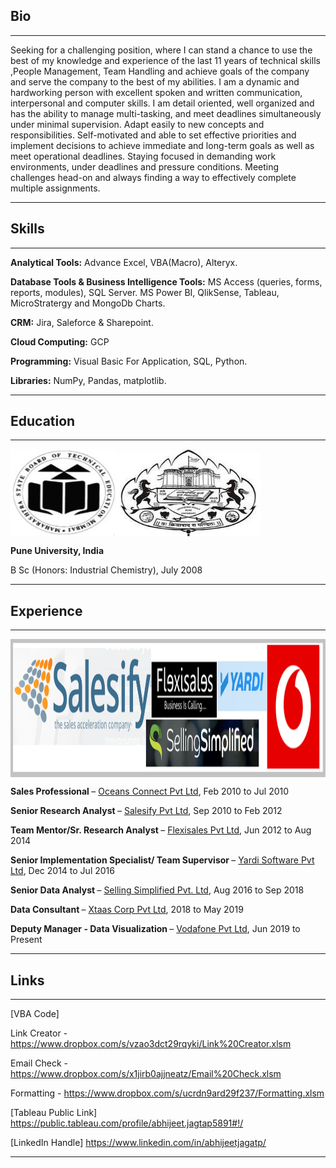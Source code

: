 ## Bio

---
Seeking for a challenging position, where I can stand a chance to use the best of my knowledge and experience of the last 11 years of technical skills ,People Management, Team Handling and achieve goals of the company and serve the company to the best of my abilities. I am a dynamic and hardworking person with excellent spoken and written communication, interpersonal and computer skills. I am detail oriented, well organized and has the ability to manage multi-tasking, and meet deadlines simultaneously under minimal supervision. Adapt easily to new concepts and responsibilities. Self-motivated and able to set effective priorities and implement decisions to achieve immediate and long-term goals as well as meet operational deadlines. Staying focused in demanding work environments, under deadlines and pressure conditions. Meeting challenges head-on and always finding a way to effectively complete multiple assignments.


---

## Skills

---
**Analytical Tools:** Advance Excel, VBA(Macro), Alteryx.

**Database Tools & Business Intelligence Tools:** MS Access (queries, forms, reports, modules), SQL Server. MS Power BI, QlikSense, Tableau, MicroStratergy and MongoDb Charts.

**CRM:** Jira, Saleforce & Sharepoint.

**Cloud Computing:** GCP

**Programming:** Visual Basic For Application, SQL, Python.

**Libraries:** NumPy, Pandas, matplotlib.

---

## Education

---

<img src="images/uni.jpg?raw=true" align="middle" width="400" height="140" alt="uni logos">

<b> Pune University, India </b>

B Sc (Honors: Industrial Chemistry),			 		            July 2008

---

## Experience

---

<img src="images/experience.png.png?raw=true" align="middle" width="1139" height="221" alt="experience logos">

<b> Sales Professional </b> – [Oceans Connect Pvt Ltd](https://oceansconnect.com/), Feb 2010 to Jul 2010

<b> Senior Research Analyst </b> – [Salesify Pvt Ltd](https://zdperformancemarketing.com/salesify/), Sep 2010 to Feb 2012

<b> Team Mentor/Sr. Research Analyst </b> – [Flexisales Pvt Ltd](https://www.flexisales.com/), Jun 2012 to Aug 2014 

<b> Senior Implementation Specialist/ Team Supervisor </b> – [Yardi Software Pvt Ltd](https://yardi.com/), Dec 2014 to Jul 2016

<b> Senior Data Analyst </b> – [Selling Simplified Pvt. Ltd](https://sellingsimplified.com/), Aug 2016 to Sep 2018

<b> Data Consultant </b> – [Xtaas Corp Pvt Ltd](https://https://2xconnect.com//), 2018 to May 2019

<b> Deputy Manager - Data Visualization </b> – [Vodafone Pvt Ltd](https://vodafoneidea.com/), Jun 2019 to Present


---

## Links

---

[VBA Code]

Link Creator - https://www.dropbox.com/s/vzao3dct29rqyki/Link%20Creator.xlsm

Email Check - https://www.dropbox.com/s/x1jirb0ajjneatz/Email%20Check.xlsm

Formatting   - https://www.dropbox.com/s/ucrdn9ard29f237/Formatting.xlsm

[Tableau Public Link]
https://public.tableau.com/profile/abhijeet.jagtap5891#!/

[LinkedIn Handle] 
https://www.linkedin.com/in/abhijeetjagatp/

---
